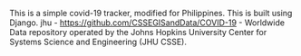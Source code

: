 This is a simple covid-19 tracker, modified for Philippines. This is built using Django.
jhu - https://github.com/CSSEGISandData/COVID-19 - Worldwide Data repository operated by the Johns Hopkins University Center for Systems Science and Engineering (JHU CSSE).